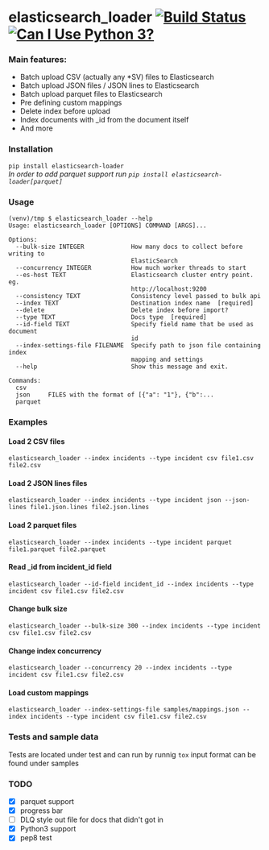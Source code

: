 # elasticsearch_loader [![Build Status](https://travis-ci.org/MosheZada/elasticsearch_loader.svg?branch=master)](https://travis-ci.org/MosheZada/elasticsearch_loader) [![Can I Use Python 3?](https://caniusepython3.com/project/elasticsearch-loader.svg)](https://caniusepython3.com/project/elasticsearch-loader)

### Main features:
* Batch upload CSV (actually any *SV) files to Elasticsearch
* Batch upload JSON files / JSON lines to Elasticsearch
* Batch upload parquet files to Elasticsearch
* Pre defining custom mappings
* Delete index before upload
* Index documents with _id from the document itself
* And more

### Installation
`
pip install elasticsearch-loader
`  
*In order to add parquet support run `pip install elasticsearch-loader[parquet]`*


### Usage
```
(venv)/tmp $ elasticsearch_loader --help
Usage: elasticsearch_loader [OPTIONS] COMMAND [ARGS]...

Options:
  --bulk-size INTEGER             How many docs to collect before writing to
                                  ElasticSearch
  --concurrency INTEGER           How much worker threads to start
  --es-host TEXT                  Elasticsearch cluster entry point. eg.
                                  http://localhost:9200
  --consistency TEXT              Consistency level passed to bulk api
  --index TEXT                    Destination index name  [required]
  --delete                        Delete index before import?
  --type TEXT                     Docs type  [required]
  --id-field TEXT                 Specify field name that be used as document
                                  id
  --index-settings-file FILENAME  Specify path to json file containing index
                                  mapping and settings
  --help                          Show this message and exit.

Commands:
  csv
  json     FILES with the format of [{"a": "1"}, {"b":...
  parquet
```

### Examples
#### Load 2 CSV files
`elasticsearch_loader --index incidents --type incident csv file1.csv file2.csv`

#### Load 2 JSON lines files
`elasticsearch_loader --index incidents --type incident json --json-lines file1.json.lines file2.json.lines`

#### Load 2 parquet files
`elasticsearch_loader --index incidents --type incident parquet file1.parquet file2.parquet`

#### Read _id from incident_id field
`elasticsearch_loader --id-field incident_id --index incidents --type incident csv file1.csv file2.csv`

#### Change bulk size
`elasticsearch_loader --bulk-size 300 --index incidents --type incident csv file1.csv file2.csv`

#### Change index concurrency
`elasticsearch_loader --concurrency 20 --index incidents --type incident csv file1.csv file2.csv`

#### Load custom mappings
`elasticsearch_loader --index-settings-file samples/mappings.json --index incidents --type incident csv file1.csv file2.csv`

### Tests and sample data
Tests are located under test and can run by runnig `tox`
input format can be found under samples

### TODO
- [x] parquet support
- [x] progress bar
- [ ] DLQ style out file for docs that didn't got in
- [x] Python3 support
- [x] pep8 test
